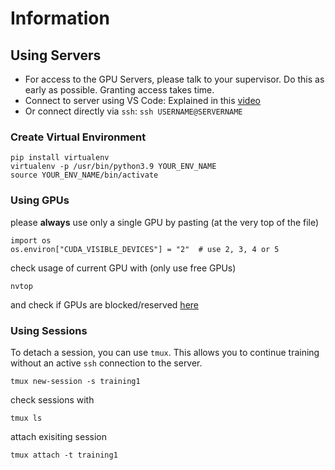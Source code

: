 # Information

## Using Servers

- For access to the GPU Servers, please talk to your supervisor. Do this as early as possible. Granting access takes time.
- Connect to server using VS Code: Explained in this [video](https://www.youtube.com/watch?v=y9iM0lYAQD0)
- Or connect directly via `ssh`: `ssh USERNAME@SERVERNAME`

### Create Virtual Environment

```
pip install virtualenv
virtualenv -p /usr/bin/python3.9 YOUR_ENV_NAME
source YOUR_ENV_NAME/bin/activate
```

### Using GPUs

please **always** use only a single GPU by pasting (at the very top of the file)
```
import os
os.environ["CUDA_VISIBLE_DEVICES"] = "2"  # use 2, 3, 4 or 5
```
check usage of current GPU with (only use free GPUs)
```
nvtop
```
and check if GPUs are blocked/reserved [here](https://cloud.fzi.de/apps/onlyoffice/85194?filePath=%2Fipe-computing-resources.xlsx)

### Using Sessions

To detach a session, you can use `tmux`. This allows you to continue training without an active `ssh` connection to the server.
```
tmux new-session -s training1
```
check sessions with
```
tmux ls
```
attach exisiting session
```
tmux attach -t training1
```
